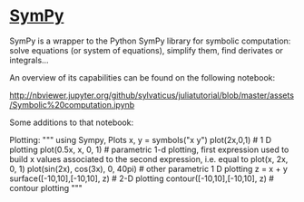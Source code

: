 # [SymPy](https://github.com/JuliaPy/SymPy.jl)

SymPy is a wrapper to the Python SymPy library for symbolic computation: solve equations (or system of equations), simplify them, find derivates or integrals...

An overview of its capabilities can be found on the following notebook:

http://nbviewer.jupyter.org/github/sylvaticus/juliatutorial/blob/master/assets/Symbolic%20computation.ipynb


Some additions to that notebook:

Plotting:
"""
using Sympy, Plots
x, y = symbols("x y")
plot(2x,0,1) # 1 D plotting
plot(0.5x, x, 0, 1) # parametric 1-d plotting, first expression used to build x values associated to the second expression, i.e. equal to plot(x, 2x, 0, 1) 
plot(sin(2x), cos(3x), 0, 40pi) # other parametric 1 D plotting
z = x + y 
surface([-10,10],[-10,10], z) # 2-D plotting
contour([-10,10],[-10,10], z) # contour plotting
"""

